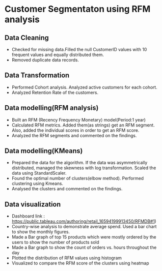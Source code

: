 # Customer Segmentaton using RFM analysis

## Data Cleaning
* Checked for missing data.Filled the null CustomerID values with 10 frequent values and equally distributed them.
* Removed duplicate data records.

## Data Transformation
* Performed Cohort analysis. Analyzed active customers for each cohort.
* Analyzed Retention Rate of the customers.

## Data modelling(RFM analysis)
* Built an RFM (Recency Frequency Monetary) model(Period:1 year)
* Calculated RFM metrics. Added them(as strings) get an RFM segment. Also, added the individual scores in order to get an RFM score.
* Analyzed the RFM segments and commented on the findings.

## Data modelling(KMeans)
* Prepared the data for the algorithm. If the data was asymmetrically distributed, managed the skewness with log transformation. Scaled the data using StandardScaler.
* Found the optimal number of clusters(elbow method). Performed clustering using Kmeans.
* Analysed the clusters and commented on the findings.

## Data visualization

* Dashboard link : https://public.tableau.com/authoring/retail_16594199913450/RFMDB#1)
* Country-wise analysis to demonstrate average spend. Used a bar chart to show the monthly figures.
* Made a Bar graph of top 15 products which were mostly ordered by the users to show the number of products sold
* Made a Bar graph to show the count of orders vs. hours throughout the day
* Plotted the distribution of RFM values using histogram
* Visualized to compare the RFM score of the clusters using heatmap
